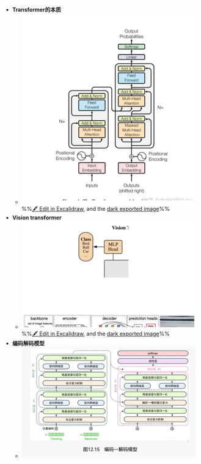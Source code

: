 - **Transformer的本质**
	- ![](attachments/Transformer%202023-01-05%2016.35.29.excalidraw.svg)
%%[🖋 Edit in Excalidraw](attachments/Transformer%202023-01-05%2016.35.29.excalidraw.md), and the [dark exported image](attachments/Transformer%202023-01-05%2016.35.29.excalidraw.dark.svg)%%
- **Vision transformer**
	- ![](attachments/Transformer%202023-01-05%2016.32.24.excalidraw.svg)
%%[🖋 Edit in Excalidraw](attachments/Transformer%202023-01-05%2016.32.24.excalidraw.md), and the [dark exported image](attachments/Transformer%202023-01-05%2016.32.24.excalidraw.dark.svg)%%
- **编码解码模型**
	- ![](attachments/capture-2023-01-05-16-13-46.jpg)